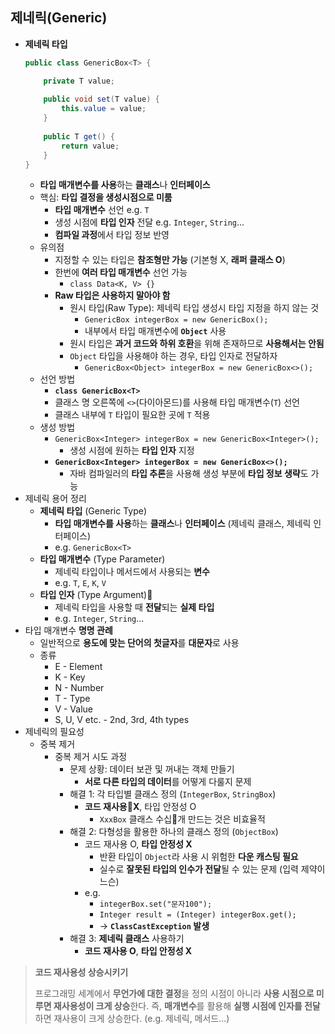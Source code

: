 ## 제네릭(Generic)
- **제네릭 타입**
	```java
	public class GenericBox<T> {
	
		private T value;
		
		public void set(T value) {
			this.value = value;
		}
		
		public T get() {
			return value;
		}
	}
	```
	- **타입 매개변수를 사용**하는 **클래스**나 **인터페이스**
	- 핵심: **타입 결정을 생성시점으로 미룸**
		- **타입 매개변수** 선언 e.g. `T`
		- 생성 시점에 **타입 인자** 전달 e.g. `Integer`, `String`...
		- **컴파일 과정**에서 타입 정보 반영
	- 유의점
		- 지정할 수 있는 타입은 **참조형만 가능** (기본형 X, **래퍼 클래스 O**)
		- 한번에 **여러 타입 매개변수** 선언 가능
			- `class Data<K, V> {}`
		- **Raw 타입은 사용하지 말아야 함**
			- 원시 타입(Raw Type): 제네릭 타입 생성시 타입 지정을 하지 않는 것
				- `GenericBox integerBox = new GenericBox();`
				- 내부에서 타입 매개변수에 **`Object`** 사용
			- 원시 타입은 **과거 코드와 하위 호환**을 위해 존재하므로 **사용해서는 안됨**
			- `Object` 타입을 사용해야 하는 경우, 타입 인자로 전달하자
				- `GenericBox<Object> integerBox = new GenericBox<>();`
	- 선언 방법
		- **`class GenericBox<T>`**
		- 클래스 명 오른쪽에 `<>`(다이아몬드)를 사용해 타입 매개변수(`T`) 선언
		- 클래스 내부에 `T` 타입이 필요한 곳에 `T` 적용
	- 생성 방법
		- `GenericBox<Integer> integerBox = new GenericBox<Integer>();`
			- 생성 시점에 원하는 **타입 인자** 지정
		- **`GenericBox<Integer> integerBox = new GenericBox<>();`**
			- 자바 컴파일러의 **타입 추론**을 사용해 생성 부분에 **타입 정보 생략**도 가능
- 제네릭 용어 정리
	- **제네릭 타입** (Generic Type)
		- **타입 매개변수를 사용**하는 **클래스**나 **인터페이스** (제네릭 클래스, 제네릭 인터페이스)
		- e.g. `GenericBox<T>`
	- **타입 매개변수** (Type Parameter)
		- 제네릭 타입이나 메서드에서 사용되는 **변수**
		- e.g. `T`, `E`, `K`, `V`
	- **타입 인자** (Type Argument)
		- 제네릭 타입을 사용할 때 **전달**되는 **실제 타입**
		- e.g. `Integer`, `String`...
- 타입 매개변수 **명명 관례**
	- 일반적으로 **용도에 맞는 단어의 첫글자**를 **대문자**로 사용
	- 종류
		- E - Element
		- K - Key
		- N - Number
		- T - Type
		- V - Value
		- S, U, V etc. - 2nd, 3rd, 4th types
- 제네릭의 필요성
	- 중복 제거
		- 중복 제거 시도 과정
			- 문제 상황: 데이터 보관 및 꺼내는 객체 만들기
				- **서로 다른 타입의 데이터**를 어떻게 다룰지 문제
			- 해결 1: 각 타입별 클래스 정의 (`IntegerBox`, `StringBox`)
				- **코드 재사용X**, 타입 안정성 O
					- `XxxBox` 클래스 수십개 만드는 것은 비효율적
			- 해결 2: 다형성을 활용한 하나의 클래스 정의 (`ObjectBox`)
				- 코드 재사용 O, **타입 안정성 X**
					- 반환 타입이 `Object`라 사용 시 위험한 **다운 캐스팅 필요**
					- 실수로 **잘못된 타입의 인수가 전달**될 수 있는 문제 (입력 제약이 느슨)
				- e.g. 
					- `integerBox.set("문자100");`
					- `Integer result = (Integer) integerBox.get();`
					- -> **`ClassCastException` 발생**
			- 해결 3: **제네릭 클래스** 사용하기
				- **코드 재사용 O**, **타입 안정성 X**

>**코드 재사용성 상승시키기**
>
>프로그래밍 세계에서 **무언가에 대한 결정**을 정의 시점이 아니라 **사용 시점으로 미루면 재사용성이 크게 상승**한다. 즉, **매개변수**를 활용해 **실행 시점에 인자를 전달**하면 재사용이 크게 상승한다. (e.g. 제네릭, 메서드...)